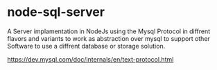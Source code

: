 # node-sql-server
A Server implamentation in NodeJs using the Mysql Protocol in diffrent flavors and variants to work as abstraction over mysql to support other Software to use a diffrent database or storage solution.


https://dev.mysql.com/doc/internals/en/text-protocol.html
